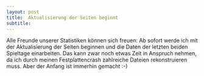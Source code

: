 ```yaml
---
layout: post
title:  Aktualisierung der Seiten beginnt
subtitle:  
---
```


Alle Freunde unserer Statistiken können sich freuen: Ab sofort werde ich mit der Aktualisierung der Seiten beginnen und die Daten der letzten beiden Spieltage einarbeiten. Das kann zwar noch etwas Zeit in Anspruch nehmen, da ich durch meinen Festplattencrash zahlreiche Dateien rekonstruieren muss. Aber der Anfang ist immerhin gemacht :-)


